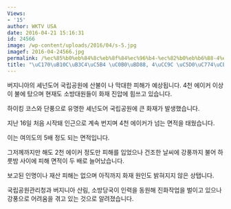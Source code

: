 ```yaml
---
Views:
- '15'
author: WKTV USA
date: 2016-04-21 15:16:31
id: 24566
image: /wp-content/uploads/2016/04/s-5.jpg
imagef: 2016-04-24566.jpg
permalink: /%ec%85%b0%eb%84%8c%eb%8f%84%ec%96%b4-%ec%82%b0%eb%b6%88-4%ec%b2%9c-%ec%97%90%ec%9d%b4%ec%bb%a4-%ed%83%9c%ec%9b%8c/
title: "\uC170\uB10C\uB3C4\uC5B4 \uC0B0\uBD88, 4\uCC9C \uC5D0\uC774\uCEE4 \uD0DC\uC6CC"
---
```


버지니아의 셰넌도어 국립공원에 산불이 나 막대한 피해가 예상됩니다. 4천 에이커 이상이 불에 탔으며 현재도 소방대원들이 화재 진압에 힘쓰고 있습니다.

하이킹 코스와 단풍으로 유명한 셰넌도어 국립공원에 큰 화재가 발생했습니다.

지난 16일 처음 시작돼 인근으로 계속 번지며 4천 에이커가 넘는 면적을 태웠습니다.

이는 여의도의 5배 정도 되는 면적입니다.

그저께까지만 해도 2천 에이커 정도만 피해를 입었으나 건조한 날씨에 강풍까지 불어 하룻밤 사이에 피해 면적이 두 배로 늘어났습니다.

보고된 인명이나 재산 피해는 없으며 아직까지 화재 원인도 밝혀지지 않은 상탭니다.

국립공원관리청과 버지니아 산림, 소방당국이 인력을 동원해 진화작업을 벌이고 있으나 강풍으로 어려움을 겪고 있는 것으로 알려졌습니다.